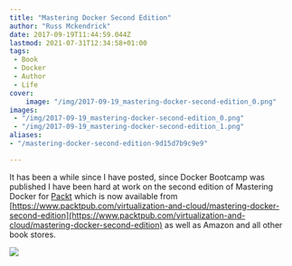 ```yaml
---
title: "Mastering Docker Second Edition"
author: "Russ Mckendrick"
date: 2017-09-19T11:44:59.044Z
lastmod: 2021-07-31T12:34:58+01:00
tags:
 - Book
 - Docker
 - Author
 - Life
cover:
    image: "/img/2017-09-19_mastering-docker-second-edition_0.png" 
images:
 - "/img/2017-09-19_mastering-docker-second-edition_0.png"
 - "/img/2017-09-19_mastering-docker-second-edition_1.png"
aliases:
- "/mastering-docker-second-edition-9d15d7b9c9e9"

---
```


It has been a while since I have posted, since Docker Bootcamp was published I have been hard at work on the second edition of Mastering Docker for [Packt](https://www.packtpub.com/) which is now available from [https://www.packtpub.com/virtualization-and-cloud/mastering-docker-second-edition](https://www.packtpub.com/virtualization-and-cloud/mastering-docker-second-edition) as well as Amazon and all other book stores.

![](/img/2017-09-19_mastering-docker-second-edition_1.png)
